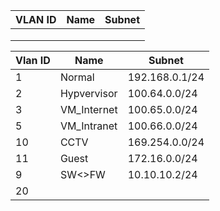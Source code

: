 

| VLAN ID | Name | Subnet |
| ------- | ---- | ------ |
|         |      |        |
|         |      |        |
|         |      |        |

| Vlan ID | Name        | Subnet         |
| ------- | ----------- | -------------- |
| 1       | Normal      | 192.168.0.1/24 |
| 2       | Hypvervisor | 100.64.0.0/24  |
| 3       | VM_Internet | 100.65.0.0/24  |
| 5       | VM_Intranet | 100.66.0.0/24  |
| 10      | CCTV        | 169.254.0.0/24 |
| 11      | Guest       | 172.16.0.0/24  |
| 9       | SW<>FW      | 10.10.10.2/24  |
| 20      |             |                |
